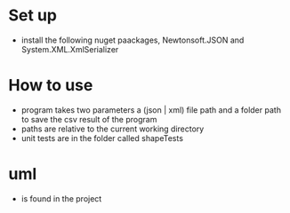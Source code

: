 # Set up
* install the following nuget paackages, Newtonsoft.JSON and System.XML.XmlSerializer

# How to use
* program takes two parameters a (json | xml) file path and a folder path to save the csv result of the program
* paths are relative to the current working directory
* unit tests are in the folder called shapeTests


# uml 
* is found in the project


